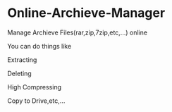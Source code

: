 # Online-Archieve-Manager
Manage Archieve Files(rar,zip,7zip,etc,...) online 

You can do things like 

Extracting

Deleting

High Compressing

Copy to Drive,etc,...

